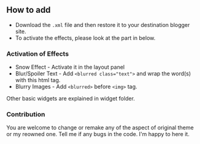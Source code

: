 ## How to add
* Download the `.xml` file and then restore it to your destination blogger site.
* To activate the effects, please look at the part in below.

### Activation of Effects
* Snow Effect - Activate it in the layout panel
* Blur/Spoiler Text - Add `<blurred class="text">` and wrap the word(s) with this html tag.
* Blurry Images - Add `<blurred>` before `<img>` tag.

Other basic widgets are explained in widget folder.

### Contribution
You are welcome to change or remake any of the aspect of original theme or my reowned one. Tell me if any bugs in the code. I'm happy to here it.
